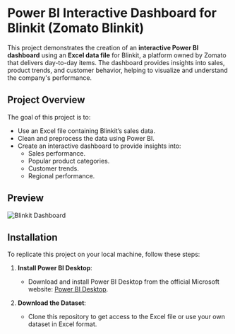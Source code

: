 # Power BI Interactive Dashboard for Blinkit (Zomato Blinkit)

This project demonstrates the creation of an **interactive Power BI dashboard** using an **Excel data file** for Blinkit, a platform owned by Zomato that delivers day-to-day items. The dashboard provides insights into sales, product trends, and customer behavior, helping to visualize and understand the company's performance.

## Project Overview

The goal of this project is to:

- Use an Excel file containing Blinkit’s sales data.
- Clean and preprocess the data using Power BI.
- Create an interactive dashboard to provide insights into:
  - Sales performance.
  - Popular product categories.
  - Customer trends.
  - Regional performance.
 

## Preview
![Blinkit Dashboard](https://drive.google.com/uc?id=16f9PTgn2IHdLTh0Hq55hcs99kT2-w921)


## Installation

To replicate this project on your local machine, follow these steps:

1. **Install Power BI Desktop**:
   - Download and install Power BI Desktop from the official Microsoft website: [Power BI Desktop](https://powerbi.microsoft.com/en-us/downloads/).

2. **Download the Dataset**:
   - Clone this repository to get access to the Excel file or use your own dataset in Excel format.


